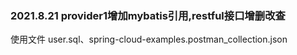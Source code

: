 
### 2021.8.21 provider1增加mybatis引用,restful接口增删改查
使用文件 user.sql、spring-cloud-examples.postman_collection.json

